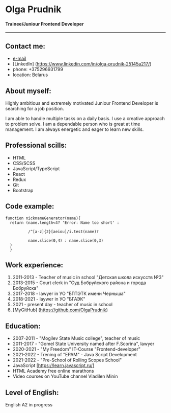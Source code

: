 # Olga Prudnik
#### Trainee/Juniour Frontend Developer
---

## Contact me:
* [e-mail](olga.barannikova.92@mail.ru) 
* [LinkedIn] (https://www.linkedin.com/in/olga-prudnik-25145a217/)
* phone: +375296931799
* location: Belarus

## About myself:
Highly ambitious and extremely motivated Juniour Frontend Developer is searching for a job position. 


I am able to handle multiple tasks on a daily basis. I use a creative approach to problem solve. I am a dependable person who is great at time management. I am always energetic and eager to learn new skills.

## Professional scills:
- HTML
- CSS/SCSS
- JavaScript/TypeScript
- React
- Redux
- Git
- Bootstrap

## Code example:
```
function nicknameGenerator(name){
  return (name.length<4? 'Error: Name too short' :

          /^[a-z]{2}[aeiou]/i.test(name)?

          name.slice(0,4) : name.slice(0,3)
  )
  }
```

## Work experience:
1. 2011-2013 - Teacher of music in school "Детская школа искусств №3"
2. 2013-2015 - Court clerk in "Суд Бобруйского района и города Бобруйска"
3. 2017-2018 - lawyer in УО "БГПЭТК имени Черныша"
4. 2018-2021 - laywer in УО "БГАЭК"
5. 2021 - present day -  teacher of music in school 
6. [MyGitHub] (https://github.com/OlgaPrudnik)

## Education:
* 2007-2011 - "Mogilev State Music college", teacher of music
* 2011-2017 - "Gomel State University named after F.Scorina", lawyer
* 2020-2021 - "My Freedom" IT-Course "Frontend-developer"
* 2021-2022 - Trening of "EPAM" - Java Script Development
* 2021-2022 - "Pre-School of Rolling Scopes School"
* JavaScript [https://learn.javascript.ru/]
* HTML Academy free online marathons
* Video courses on YouTube channel Vladilen Minin

## Level of English:
English A2 in progress
